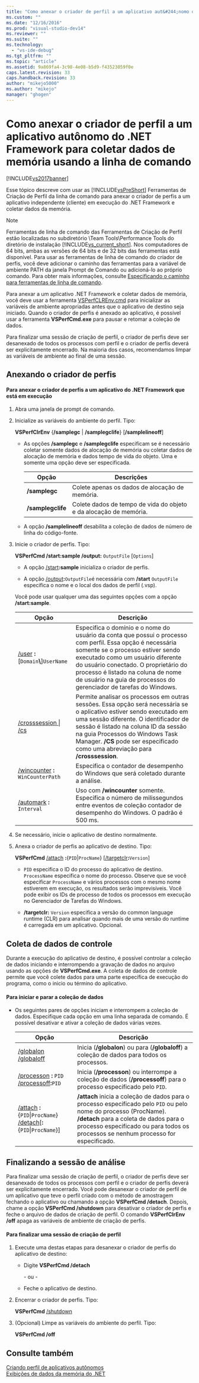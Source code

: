 ```yaml
---
title: "Como anexar o criador de perfil a um aplicativo aut&#244;nomo do .NET Framework para coletar dados de mem&#243;ria usando a linha de comando | Microsoft Docs"
ms.custom: ""
ms.date: "12/16/2016"
ms.prod: "visual-studio-dev14"
ms.reviewer: ""
ms.suite: ""
ms.technology: 
  - "vs-ide-debug"
ms.tgt_pltfrm: ""
ms.topic: "article"
ms.assetid: 9a869fa4-3c98-4e08-b5d9-f43523059f0e
caps.latest.revision: 33
caps.handback.revision: 33
author: "mikejo5000"
ms.author: "mikejo"
manager: "ghogen"
---
```

# Como anexar o criador de perfil a um aplicativo aut&#244;nomo do .NET Framework para coletar dados de mem&#243;ria usando a linha de comando
[!INCLUDE[vs2017banner](../code-quality/includes/vs2017banner.md)]

Esse tópico descreve com usar as [!INCLUDE[vsPreShort](../code-quality/includes/vspreshort_md.md)] Ferramentas de Criação de Perfil da linha de comando para anexar o criador de perfis a um aplicativo independente \(cliente\) em execução do .NET Framework e coletar dados da memória.  
  
> [!NOTE]
>  Ferramentas de linha de comando das Ferramentas de Criação de Perfil estão localizadas no subdiretório \\Team Tools\\Performance Tools do diretório de instalação [!INCLUDE[vs_current_short](../code-quality/includes/vs_current_short_md.md)].  Nos computadores de 64 bits, ambas as versões de 64 bits e de 32 bits das ferramentas está disponível.  Para usar as ferramentas de linha de comando do criador de perfis, você deve adicionar o caminho das ferramentas para a variável de ambiente PATH da janela Prompt de Comando ou adicioná\-lo ao próprio comando.  Para obter mais informações, consulte [Especificando o caminho para ferramentas de linha de comando](../profiling/specifying-the-path-to-profiling-tools-command-line-tools.md).  
  
 Para anexar a um aplicativo .NET Framework e coletar dados de memória, você deve usar a ferramenta [VSPerfCLREnv.cmd](../profiling/vsperfclrenv.md) para inicializar as variáveis de ambiente apropriadas antes que o aplicativo de destino seja iniciado.  Quando o criador de perfis é anexado ao aplicativo, é possível usar a ferramenta **VSPerfCmd.exe** para pausar e retomar a coleção de dados.  
  
 Para finalizar uma sessão de criação de perfil, o criador de perfis deve ser desanexado de todos os processos com perfil e o criador de perfis deverá ser explicitamente encerrado.  Na maioria dos casos, recomendamos limpar as variáveis de ambiente ao final de uma sessão.  
  
## Anexando o criador de perfis  
  
#### Para anexar o criador de perfis a um aplicativo do .NET Framework que está em execução  
  
1.  Abra uma janela de prompt de comando.  
  
2.  Inicialize as variáveis do ambiente do perfil.  Tipo:  
  
     **VSPerfClrEnv** {**\/samplegc** &#124; **\/samplegclife**} \[**\/samplelineoff**\]  
  
    -   As opções **\/samplegc** e **\/samplegclife** especificam se é necessário coletar somente dados de alocação de memória ou coletar dados de alocação de memória e dados tempo de vida do objeto.  Uma e somente uma opção deve ser especificada.  
  
        |Opção|Descrições|  
        |-----------|----------------|  
        |**\/samplegc**|Colete apenas os dados de alocação de memória.|  
        |**\/samplegclife**|Colete dados de tempo de vida do objeto e da alocação de memória.|  
  
    -   A opção **\/samplelineoff** desabilita a coleção de dados de número de linha do código\-fonte.  
  
3.  Inicie o criador de perfis.  Tipo:  
  
     **VSPerfCmd \/start:sample \/output:** `OutputFile` \[`Options`\]  
  
    -   A opção [\/start](../profiling/start.md)**:sample** inicializa o criador de perfis.  
  
    -   A opção [\/output](../profiling/output.md)**:**`OutputFile`é necessária com **\/start** `OutputFile` especifica o nome e o local dos dados de perfil \(.vsp\).  
  
     Você pode usar qualquer uma das seguintes opções com a opção **\/start:sample**.  
  
    |Opção|Descrição|  
    |-----------|---------------|  
    |[\/user](../profiling/user-vsperfcmd.md) **:**\[`Domain`**\\**\]`UserName`|Especifica o domínio e o nome do usuário da conta que possui o processo com perfil.  Essa opção é necessária somente se o processo estiver sendo executado como um usuário diferente do usuário conectado.  O proprietário do processo é listado na coluna de nome de usuário na guia de processos do gerenciador de tarefas do Windows.|  
    |[\/crosssession &#124; \/cs](../profiling/crosssession.md)|Permite analisar os processos em outras sessões.  Essa opção será necessária se o aplicativo estiver sendo executado em uma sessão diferente.  O identificador de sessão é listado na coluna ID da sessão na guia Processos do Windows Task Manager.  **\/CS** pode ser especificado como uma abreviação para **\/crosssession**.|  
    |[\/wincounter](../profiling/wincounter.md) **:** `WinCounterPath`|Especifica o contador de desempenho do Windows que será coletado durante a análise.|  
    |[\/automark](../profiling/automark.md) **:** `Interval`|Uso com **\/wincounter** somente.  Especifica o número de milissegundos entre eventos de coleção contador de desempenho do Windows.  O padrão é 500 ms.|  
  
4.  Se necessário, inicie o aplicativo de destino normalmente.  
  
5.  Anexa o criador de perfis ao aplicativo de destino.  Tipo:  
  
     **VSPerfCmd**  [\/attach](../profiling/attach.md) **:**{`PID`&#124;`ProcName`} \[[\/targetclr](../profiling/targetclr.md)**:**`Version`\]  
  
    -   `PID` especifica o ID do processo do aplicativo de destino.  `ProcessName` especifica o nome do processo.  Observe que se você especificar `ProcessName` e vários processos com o mesmo nome estiverem em execução, os resultados serão imprevisíveis.  Você pode exibir os IDs de processo de todos os processos em execução no Gerenciador de Tarefas do Windows.  
  
    -   **\/targetclr:** `Version` especifica a versão do common language runtime \(CLR\) para analisar quando mais de uma versão do runtime é carregada em um aplicativo.  Opcional.  
  
## Coleta de dados de controle  
 Durante a execução do aplicativo de destino, é possível controlar a coleção de dados iniciando e interrompendo a gravação de dados no arquivo usando as opções de **VSPerfCmd.exe**.  A coleta de dados de controle permite que você colete dados para uma parte específica de execução do programa, como o inicio ou término do aplicativo.  
  
#### Para iniciar e parar a coleção de dados  
  
-   Os seguintes pares de opções iniciam e interrompem a coleção de dados.  Especifique cada opção em uma linha separada de comando.  É possível desativar e ativar a coleção de dados várias vezes.  
  
    |Opção|Descrição|  
    |-----------|---------------|  
    |[\/globalon \/globaloff](../profiling/globalon-and-globaloff.md)|Inicia \(**\/globalon**\) ou para \(**\/globaloff**\) a coleção de dados para todos os processos.|  
    |[\/processon](../profiling/processon-and-processoff.md) **:** `PID` [\/processoff](../profiling/processon-and-processoff.md)**:**`PID`|Inicia \(**\/processon**\) ou interrompe a coleção de dados \(**\/processoff**\) para o processo especificado pelo `PID`.|  
    |[\/attach](../profiling/attach.md) **:**{`PID`&#124;`ProcName`} [\/detach](../profiling/detach.md)\[**:**{`PID`&#124;`ProcName`}\]|**\/attach** inicia a coleção de dados para o processo especificado pelo `PID` ou pelo nome do processo \(ProcName\).  **\/detach** para a coleta de dados para o processo especificado ou para todos os processos se nenhum processo for especificado.|  
  
## Finalizando a sessão de análise  
 Para finalizar uma sessão de criação de perfil, o criador de perfis deve ser desanexado de todos os processos com perfil e o criador de perfis deverá ser explicitamente encerrado.  Você pode desanexar o criador de perfil de um aplicativo que teve o perfil criado com o método de amostragem fechando o aplicativo ou chamando a opção **VSPerfCmd \/detach**.  Depois, chame a opção **VSPerfCmd \/shutdown** para desativar o criador de perfis e feche o arquivo de dados de criação de perfil.  O comando **VSPerfClrEnv \/off** apaga as variáveis de ambiente de criação de perfis.  
  
#### Para finalizar uma sessão de criação de perfil  
  
1.  Execute uma destas etapas para desanexar o criador de perfis do aplicativo de destino:  
  
    -   Digite **VSPerfCmd \/detach**  
  
         \- ou \-  
  
    -   Feche o aplicativo de destino.  
  
2.  Encerrar o criador de perfis.  Tipo:  
  
     **VSPerfCmd**  [\/shutdown](../profiling/shutdown.md)  
  
3.  \(Opcional\) Limpe as variáveis do ambiente do perfil.  Tipo:  
  
     **VSPerfCmd \/off**  
  
## Consulte também  
 [Criando perfil de aplicativos autônomos](../profiling/command-line-profiling-of-stand-alone-applications.md)   
 [Exibições de dados da memória do .NET](../profiling/dotnet-memory-data-views.md)